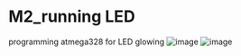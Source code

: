# M2_running LED 

programming atmega328 for LED glowing
![image](https://user-images.githubusercontent.com/101494791/164718728-d9786ad0-74cb-4d66-98ed-4fdef4bef366.png)
![image](https://user-images.githubusercontent.com/101494791/164718795-acd15a14-9e9b-4cfa-8d8b-cf9bf8aa2f73.png)

